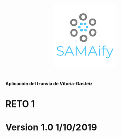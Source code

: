 <p align="center">
  <img src="https://raw.githubusercontent.com/SAMAifyWEB/RETO1/master/src/img/logo.png">
</p>
<h1 align="center"></h1>
<strong align="center">
  <span>Aplicación del tranvía de Vitoria-Gasteiz</span>
</strong>



# RETO 1
# Version 1.0 1/10/2019 
